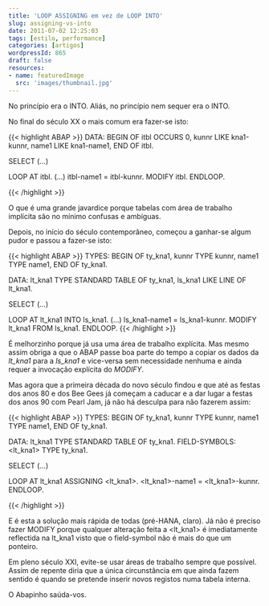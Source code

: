 ```yaml
---
title: 'LOOP ASSIGNING em vez de LOOP INTO'
slug: assigning-vs-into
date: 2011-07-02 12:25:03
tags: [estilo, performance]
categories: [artigos]
wordpressId: 865
draft: false
resources:
- name: featuredImage
  src: 'images/thumbnail.jpg'
---
```

No princípio era o INTO.
Aliás, no princípio nem sequer era o INTO.

<!--more-->

No final do século XX o mais comum era fazer-se isto:


{{< highlight ABAP >}}
DATA: BEGIN OF itbl OCCURS 0,
    kunnr LIKE kna1-kunnr,
    name1 LIKE kna1-name1,
  END OF itbl.

SELECT (...)

LOOP AT itbl.
  (...)
  itbl-name1 = itbl-kunnr.
  MODIFY itbl.
ENDLOOP.

{{< /highlight >}}

O que é uma grande javardice porque tabelas com área de trabalho implícita são no mínimo confusas e ambíguas.

Depois, no início do século contemporâneo, começou a ganhar-se algum pudor e passou a fazer-se isto:


{{< highlight ABAP >}}
TYPES: BEGIN OF ty_kna1,
    kunnr TYPE kunnr,
    name1 TYPE name1,
  END OF ty_kna1.

DATA: lt_kna1 TYPE STANDARD TABLE OF ty_kna1,
      ls_kna1 LIKE LINE OF lt_kna1.

SELECT (...)

LOOP AT lt_kna1 INTO ls_kna1.
  (...)
  ls_kna1-name1 = ls_kna1-kunnr.
  MODIFY lt_kna1 FROM ls_kna1.
ENDLOOP.
{{< /highlight >}}

É melhorzinho porque já usa uma área de trabalho explícita. Mas mesmo assim obriga a que o ABAP passe boa parte do tempo a copiar os dados da _lt_kna1_ para a _ls_kna1_ e vice-versa sem necessidade nenhuma e ainda requer a invocação explícita do _MODIFY_.

Mas agora que a primeira década do novo século findou e que até as festas dos anos 80 e dos Bee Gees já começam a caducar e a dar lugar a festas dos anos 90 com Pearl Jam, já não há desculpa para não fazerem assim:


{{< highlight ABAP >}}
TYPES: BEGIN OF ty_kna1,
    kunnr TYPE kunnr,
    name1 TYPE name1,
  END OF ty_kna1.

DATA: lt_kna1 TYPE STANDARD TABLE OF ty_kna1.
FIELD-SYMBOLS: <lt_kna1> TYPE ty_kna1.

SELECT (...)

LOOP AT lt_kna1 ASSIGNING <lt_kna1>.
  <lt_kna1>-name1 = <lt_kna1>-kunnr.
ENDLOOP.

{{< /highlight >}}

E é esta a solução mais rápida de todas (pré-HANA, claro). Já não é preciso fazer MODIFY porque qualquer alteração feita a <lt_kna1> é imediatamente reflectida na lt_kna1 visto que o field-symbol não é mais do que um ponteiro.

Em pleno século XXI, evite-se usar áreas de trabalho sempre que possível. Assim de repente diria que a única circunstância em que ainda fazem sentido é quando se pretende inserir novos registos numa tabela interna.

O Abapinho saúda-vos.
